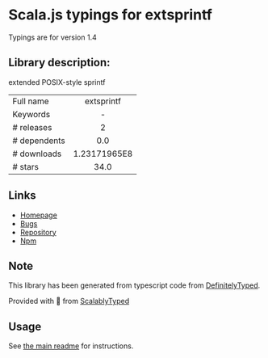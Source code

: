 
# Scala.js typings for extsprintf

Typings are for version 1.4

## Library description:
extended POSIX-style sprintf

|                    |                 |
| ------------------ | :-------------: |
| Full name          | extsprintf |
| Keywords           | - |
| # releases         | 2 |
| # dependents       | 0.0 |
| # downloads        | 1.23171965E8 |
| # stars            | 34.0 |

## Links
- [Homepage](https://github.com/davepacheco/node-extsprintf#readme)
- [Bugs](https://github.com/davepacheco/node-extsprintf/issues)
- [Repository](https://github.com/davepacheco/node-extsprintf)
- [Npm](https://www.npmjs.com/package/extsprintf)
    


## Note
This library has been generated from typescript code from [DefinitelyTyped](https://definitelytyped.org).

Provided with :purple_heart: from [ScalablyTyped](https://github.com/oyvindberg/ScalablyTyped)

## Usage
See [the main readme](../../readme.md) for instructions.


